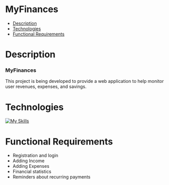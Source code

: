 # MyFinances
* [Description](#general-info)
* [Technologies](#technologies)
* [Functional Requirements](#functional-requirements)

# Description
### MyFinances
This project is being developed to provide a web application to help monitor user revenues, expenses, and savings.

# Technologies
[![My Skills](https://skillicons.dev/icons?i=html,css,bootstrap,js,nodejs,react)](https://skillicons.dev)

# Functional Requirements
* Registration and login
* Adding Income
* Adding Expenses
* Financial statistics
* Reminders about recurring payments
